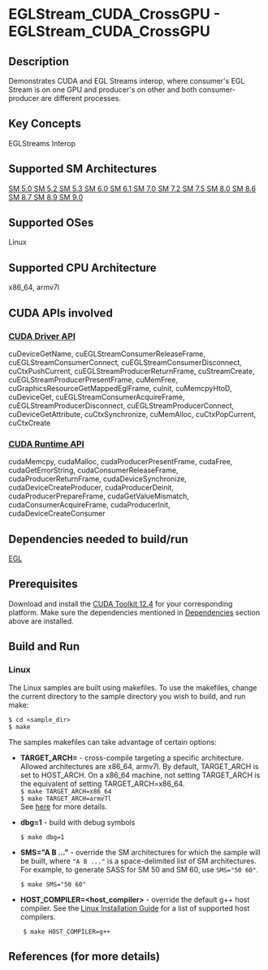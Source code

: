 # EGLStream_CUDA_CrossGPU - EGLStream_CUDA_CrossGPU

## Description

Demonstrates CUDA and EGL Streams interop, where consumer's EGL Stream is on one GPU and producer's on other and both consumer-producer are different processes.

## Key Concepts

EGLStreams Interop

## Supported SM Architectures

[SM 5.0 ](https://developer.nvidia.com/cuda-gpus)  [SM 5.2 ](https://developer.nvidia.com/cuda-gpus)  [SM 5.3 ](https://developer.nvidia.com/cuda-gpus)  [SM 6.0 ](https://developer.nvidia.com/cuda-gpus)  [SM 6.1 ](https://developer.nvidia.com/cuda-gpus)  [SM 7.0 ](https://developer.nvidia.com/cuda-gpus)  [SM 7.2 ](https://developer.nvidia.com/cuda-gpus)  [SM 7.5 ](https://developer.nvidia.com/cuda-gpus)  [SM 8.0 ](https://developer.nvidia.com/cuda-gpus)  [SM 8.6 ](https://developer.nvidia.com/cuda-gpus)  [SM 8.7 ](https://developer.nvidia.com/cuda-gpus)  [SM 8.9 ](https://developer.nvidia.com/cuda-gpus)  [SM 9.0 ](https://developer.nvidia.com/cuda-gpus)

## Supported OSes

Linux

## Supported CPU Architecture

x86_64, armv7l

## CUDA APIs involved

### [CUDA Driver API](http://docs.nvidia.com/cuda/cuda-driver-api/index.html)
cuDeviceGetName, cuEGLStreamConsumerReleaseFrame, cuEGLStreamConsumerConnect, cuEGLStreamConsumerDisconnect, cuCtxPushCurrent, cuEGLStreamProducerReturnFrame, cuStreamCreate, cuEGLStreamProducerPresentFrame, cuMemFree, cuGraphicsResourceGetMappedEglFrame, cuInit, cuMemcpyHtoD, cuDeviceGet, cuEGLStreamConsumerAcquireFrame, cuEGLStreamProducerDisconnect, cuEGLStreamProducerConnect, cuDeviceGetAttribute, cuCtxSynchronize, cuMemAlloc, cuCtxPopCurrent, cuCtxCreate

### [CUDA Runtime API](http://docs.nvidia.com/cuda/cuda-runtime-api/index.html)
cudaMemcpy, cudaMalloc, cudaProducerPresentFrame, cudaFree, cudaGetErrorString, cudaConsumerReleaseFrame, cudaProducerReturnFrame, cudaDeviceSynchronize, cudaDeviceCreateProducer, cudaProducerDeinit, cudaProducerPrepareFrame, cudaGetValueMismatch, cudaConsumerAcquireFrame, cudaProducerInit, cudaDeviceCreateConsumer

## Dependencies needed to build/run
[EGL](../../../README.md#egl)

## Prerequisites

Download and install the [CUDA Toolkit 12.4](https://developer.nvidia.com/cuda-downloads) for your corresponding platform.
Make sure the dependencies mentioned in [Dependencies]() section above are installed.

## Build and Run

### Linux
The Linux samples are built using makefiles. To use the makefiles, change the current directory to the sample directory you wish to build, and run make:
```
$ cd <sample_dir>
$ make
```
The samples makefiles can take advantage of certain options:
*  **TARGET_ARCH=<arch>** - cross-compile targeting a specific architecture. Allowed architectures are x86_64, armv7l.
    By default, TARGET_ARCH is set to HOST_ARCH. On a x86_64 machine, not setting TARGET_ARCH is the equivalent of setting TARGET_ARCH=x86_64.<br/>
`$ make TARGET_ARCH=x86_64` <br/> `$ make TARGET_ARCH=armv7l` <br/>
    See [here](http://docs.nvidia.com/cuda/cuda-samples/index.html#cross-samples) for more details.
*   **dbg=1** - build with debug symbols
    ```
    $ make dbg=1
    ```
*   **SMS="A B ..."** - override the SM architectures for which the sample will be built, where `"A B ..."` is a space-delimited list of SM architectures. For example, to generate SASS for SM 50 and SM 60, use `SMS="50 60"`.
    ```
    $ make SMS="50 60"
    ```

*  **HOST_COMPILER=<host_compiler>** - override the default g++ host compiler. See the [Linux Installation Guide](http://docs.nvidia.com/cuda/cuda-installation-guide-linux/index.html#system-requirements) for a list of supported host compilers.
```
    $ make HOST_COMPILER=g++
```

## References (for more details)

